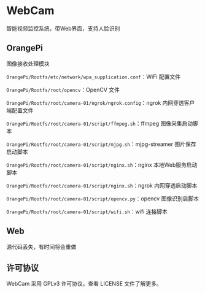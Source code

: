 # WebCam
智能视频监控系统，带Web界面，支持人脸识别

## OrangePi

图像接收处理模块

`OrangePi/Rootfs/etc/network/wpa_supplication.conf`：WiFi 配置文件

`OrangePi/Rootfs/root/opencv`：OpenCV 文件

`OrangePi/Rootfs/root/camera-01/ngrok/ngrok.config`：ngrok 内网穿透客户端配置文件

`OrangePi/Rootfs/root/camera-01/script/ffmpeg.sh`：ffmpeg 图像采集启动脚本

`OrangePi/Rootfs/root/camera-01/script/mjpg.sh`：mjpg-streamer 图片保存启动脚本

`OrangePi/Rootfs/root/camera-01/script/nginx.sh`：nginx 本地Web服务启动脚本

`OrangePi/Rootfs/root/camera-01/script/nginx.sh`：ngrok 内网穿透启动脚本

`OrangePi/Rootfs/root/camera-01/script/opencv.py`：opencv 图像识别启脚本

`OrangePi/Rootfs/root/camera-01/script/wifi.sh`：wifi 连接脚本

## Web

源代码丢失，有时间将会重做

## 许可协议
WebCam 采用 GPLv3 许可协议。查看 LICENSE 文件了解更多。